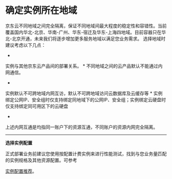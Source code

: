 # **确定实例所在地域**

京东云不同地域之间完全隔离，保证不同地域间最大程度的稳定性和容错性。当前覆盖国内华北-北京、华南-广州、华东-宿迁及华东-上海四地域。目前容器只在华北-北京开通，未来我们将逐步增加更多服务地域以满足您业务需求。
选择地域时建议考虑以下几点：

* 
实例与其他京东云产品间的部署关系。
* 
不同地域之间的云产品默认不能通过内网通信。

* 
实例默认不可跨地域内网互访，默认不可跨地域访问云数据库及云缓存等
* 
实例绑定公网IP、安全组时仅支持绑定同地域下的公网IP、安全组；实例绑定云硬盘时仅支持绑定同可用区下的云硬盘

* 
上述内网互通是均指同一账户下的资源互通，不同账户的资源内网完全隔离。

****

**选择实例配置**

正式部署业务前建议您使用按配置计费实例来进行性能测试，找到与您业务量匹配的实例规格及其他资源配置。可参考

[实例配置推荐](https://www.jdcloud.com/help/detail/1992/isCatalog/1)。